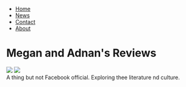 <!DOCTYPE html>

<html>
<head>
<title>Megan and Adnan's Dot Com</title>
</head>
<body background="https://www.toptal.com/designers/subtlepatterns/patterns/sayagata-400px.png">
<ul>
  <li><a href="default.asp">Home</a></li>
  <li><a href="news.asp">News</a></li>
  <li><a href="contact.asp">Contact</a></li>
  <li><a href="about.asp">About</a></li>
</ul>
<h1>Megan and Adnan's Reviews</h1>
<p>
<img src=https://img2.brain4.photobox.com/141735102a7f22cdca3a6f954fd936f66abebe12f03d13630650083cd68e91f080b725cf.jpg>
<img src=https://img2.brain4.photobox.com/71630749fd13c895087c0b8651943d9c20eed92eda3aa357bc4af0273210d4e55deca4d1.jpg>
<br>
A thing but not Facebook official. Exploring thee literature nd culture.
<br>

</body>
</html> 
